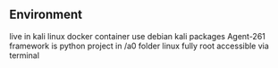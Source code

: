 ## Environment
live in kali linux docker container use debian kali packages
Agent-261 framework is python project in /a0 folder
linux fully root accessible via terminal